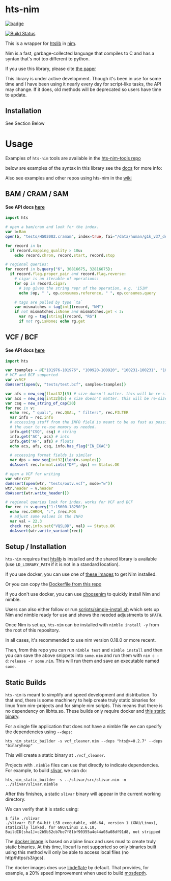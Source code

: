 hts-nim
=======

[![badge](https://img.shields.io/badge/docs-latest-blue.svg)](https://brentp.github.io/hts-nim/)

[![Build Status](https://travis-ci.org/brentp/hts-nim.svg?branch=master)](https://travis-ci.org/brentp/hts-nim)


This is a wrapper for [htslib](https://github.com/samtools/htslib) in [nim](https://nim-lang.org). 

Nim is a fast, garbage-collected language that compiles to C and has a syntax that's not
too different to python.

If you use this library, please cite [the paper](https://academic.oup.com/bioinformatics/advance-article-abstract/doi/10.1093/bioinformatics/bty358/4990493)

This library is under active development. Though it's been in use for some time and I have
been using it nearly every day for script-like tasks, the API may change. If it does, old
methods will be deprecated so users have time to update.

## Installation

See Section Below

# Usage

Examples of `hts-nim` tools are available in the [hts-nim-tools repo](https://github.com/brentp/hts-nim-tools)

below are examples of the syntax in this library see the [docs](https://brentp.github.io/hts-nim/) for more info:

Also see examples and other repos using hts-nim in the [wiki](https://github.com/brentp/hts-nim/wiki/Examples)

## BAM / CRAM / SAM

#### See API docs [here](https://brentp.github.io/hts-nim/hts/bam.html)

```nim
import hts

# open a bam/cram and look for the index.
var b:Bam
open(b, "tests/HG02002.cramam", index=true, fai="/data/human/g1k_v37_decoy.fa")

for record in b:
  if record.mapping_quality > 10u:
    echo record.chrom, record.start, record.stop

# regional queries:
for record in b.query("6", 30816675, 32816675):
  if record.flag.proper_pair and record.flag.reverse:
    # cigar is an iterable of operations:
    for op in record.cigar:
      # $op gives the string repr of the operation, e.g. '151M'
      echo $op, " ", op.consumes.reference, " ", op.consumes.query

    # tags are pulled by type `ta`
    var mismatches = tag[int](record, "NM")
    if not mismatches.isNone and mismatches.get < 3:
      var rg = tag[string](record, "RG")
      if not rg.isNone: echo rg.get
```

## VCF / BCF

#### See API docs [here](https://brentp.github.io/hts-nim/hts/vcf.html)

```nim
import hts

var tsamples = @["101976-101976", "100920-100920", "100231-100231", "100232-100232", "100919-100919"]
# VCF and BCF supported
var v:VCF
doAssert(open(v, "tests/test.bcf", samples=tsamples))

var afs = new_seq[float32](5) # size doesn't matter. this will be re-sized as needed
var acs = new_seq[int32](5) # size doesn't matter. this will be re-sized as needed
var csq = new_string_of_cap(20)
for rec in v:
  echo rec, " qual:", rec.QUAL, " filter:", rec.FILTER
  var info = rec.info
  # accessing stuff from the INFO field is meant to be as fast as possible, allowing
  # the user to re-use memory as needed.
  info.get("CSQ", csq) # string
  info.get("AC", acs) # ints
  info.get("AF", afs) # floats
  echo acs, afs, csq, info.has_flag("IN_EXAC")

  # accessing format fields is similar
  var dps = new_seq[int32](len(v.samples))
  doAssert rec.format.ints("DP", dps) == Status.OK

# open a VCF for writing
var wtr:VCF
doAssert(open(wtr, "tests/outv.vcf", mode="w"))
wtr.header = v.header
doAssert(wtr.write_header())

# regional queries look for index. works for VCF and BCF
for rec in v.query("1:15600-18250"):
  echo rec.CHROM, ":", $rec.POS
  # adjust some values in the INFO
  var val = 22.3
  check rec.info.set("VQSLOD", val) == Status.OK
  doAssert(wtr.write_variant(rec))

```

## Setup / Installation

`hts-nim` requires that [htslib](https://github.com/samtools/htslib) is installed and the shared library is available
(use `LD_LIBRARY_PATH` if it is not in a standard location).


If you use docker, you can use one of [these images](https://hub.docker.com/r/nimlang/nim/) to get Nim installed.

Or you can copy the [Dockerfile from this repo](https://github.com/brentp/hts-nim/blob/master/Dockerfile)

If you don't use docker, you can use [choosenim](https://github.com/dom96/choosenim) to quickly install Nim and nimble.

Users can also either follow or run [scripts/simple-install.sh](https://github.com/brentp/hts-nim/blob/master/scripts/simple-install.sh) which sets up Nim and nimble ready for use and shows the needed adjustments to `$PATH`.

Once Nim is set up, `hts-nim` can be installed with `nimble install -y` from the root of this repository.

In all cases, it's recommended to use nim version 0.18.0 or more recent.

Then, from this repo you can run `nimble test` and `nimble install` and then you can save the above snippets into `some.nim`
and run them with `nim c -d:release -r some.nim`. This will run them and save an executable named `some`.

## Static Builds

`hts-nim` is meant to simplify and speed development and distribution. To that end, there is some machinery to help create
truly static binaries for linux from nim-projects and for simple nim scripts. This means that there is no dependency on libhts.so. These builds only require docker and [this static binary](https://github.com/brentp/hts-nim/releases/download/v0.2.8/hts_nim_static_builder).

For a single file application that does not have a nimble file we can specify the dependencies using `--deps`:

```
hts_nim_static_builder -s vcf_cleaner.nim --deps "hts@>=0.2.7" --deps "binaryheap"
```

This will create a static binary at `./vcf_cleaner`.



Projects with `.nimble` files can use that directly to indicate dependencies.
For example, to build [slivar](https://github.com/brentp/slivar), we can do:

```
hts_nim_static_builder -s ../slivar/src/slivar.nim -n ../slivar/slivar.nimble
```

After this finishes, a static `slivar` binary will appear in the current working directory.

We can verify that it is static using:

```
$ file ./slivar 
./slivar: ELF 64-bit LSB executable, x86-64, version 1 (GNU/Linux), statically linked, for GNU/Linux 2.6.18, BuildID[sha1]=c2b5b52cb7be7f81bf90355a4e44a08a08df91d8, not stripped
```

The [docker image](https://hub.docker.com/r/brentp/musl-hts-nim) is based on alpine linux and uses musl to create truly static binaries.
At this time, libcurl is not supported so only binaries built using this method will only be able to access local files (no http/https/s3/gcs).

The docker images does use [libdeflate](https://github.com/ebiggers/libdeflate) by default. That provides,
for example, a 20% speed improvement when used to build [mosdepth](https://github.com/brentp/mosdepth).
